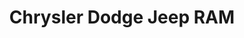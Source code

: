---
title: "Chrysler Dodge Jeep RAM"
url: /stroudsburg/chrysler-dodge-jeep-ram/
shop: Autowerkstatt
---